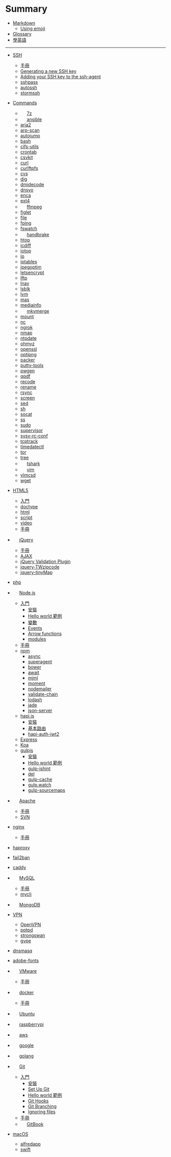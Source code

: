 # Summary
<!--
### Part I
-->

* [Markdown](markdown.md)
    * [Using emoji](markdown.md#using-emoji)
* [Glossary](glossary.md)
* [學英語](學英語.md)

----
* [SSH](ssh/guide.md)
    * [手冊](ssh/guide.md) 
    * [Generating a new SSH key](ssh/guide.md#generating-a-new-ssh-key)
    * [Adding your SSH key to the ssh-agent](ssh/guide.md#generating-a-new-ssh-key)
    * [sshpass](ssh/sshpass.md)
    * [autossh](ssh/autossh.md)
    * [stormssh](ssh/stormssh.md)
* [Commands](cmd/README.md)
    * <img src="http://www.7-zip.org/favicon.ico" width="16"> [7z](cmd/7z.md)
    * <img src="https://www.ansible.com/hs-fs/hub/330046/file-448313641-png/favicon.png" width="16"> [ansible](cmd/ansible.md) 
    * [aria2](cmd/aria2.md)
    * [arp-scan](cmd/arp-scan.md)
    * [autojump](cmd/autojump.md)
    * [bash](cmd/bash.md)
    * [cifs-utils](cmd/cifs-utils.md)
    * [crontab](cmd/crontab.md)
    * [csvkit](cmd/csvkit.md)
    * [curl](cmd/curl.md)
    * [curlftpfs](cmd/curlftpfs.md)
    * [cvs](cmd/cvs.md)
    * [dig](cmd/dig.md)
    * [dmidecode](cmd/dmidecode.md)
    * [dnsyo](cmd/dnsyo.md)
    * [enca](cmd/enca.md)
    * [ext4](cmd/ext4.md)
    * <img src="https://ffmpeg.org/favicon.ico" width="16"> [ffmpeg](cmd/ffmpeg.md)
    * [figlet](cmd/figlet.md)
    * [file](cmd/file.md)
    * [fping](cmd/fping.md)
    * [fswatch](cmd/fswatch.md)
    * <img src="https://handbrake.fr/favicon.ico" width="16"> [handbrake](cmd/handbrake.md)
    * [htop](cmd/htop.md)
    * [icdiff](cmd/icdiff.md)
    * [iotop](cmd/iotop.md)
    * [ip](cmd/ip.md)
    * [iptables](cmd/iptables.md)
    * [jpegoptim](cmd/jpegoptim.md)
    * [letsencrypt](cmd/letsencrypt.md) 
    * [lftp](cmd/lftp.md)
    * [lnav](cmd/lnav.md)
    * [lsblk](cmd/lsblk.md)
    * [lvm](cmd/lvm.md)
    * [mas](cmd/mas.md)
    * [mediainfo](cmd/mediainfo.md)
    * <img src="https://mkvtoolnix.download/favicon.ico" width="16"> [mkvmerge](cmd/mkvmerge.md)
    * [mount](cmd/ngrok.md)
    * [nc](cmd/nc.md)
    * [ngrok](cmd/ngrok.md)
    * [nmap](cmd/nmap.md)
    * [ntpdate](cmd/ntpdate.md) 
    * [ohmyz](cmd/oh-my-zsh.md)
    * [openssl](cmd/openssl.md) 
    * [optipng](cmd/optipng.md)
    * [packer](cmd/packer.md)
    * [putty-tools](cmd/putty-tools.md)
    * [pwgen](cmd/pwgen.md)
    * [qpdf](cmd/qpdf.md)
    * [recode](cmd/recode.md)
    * [rename](cmd/rename.md)
    * [rsync](cmd/rsync.md)
    * [screen](cmd/screen.md)
    * [sed](cmd/sed.md)
    * [sh](cmd/sh.md)
    * [socat](cmd/socat.md)
    * [ss](cmd/ss.md)
    * [sudo](cmd/sudo.md)
    * [supervisor](cmd/supervisor.md)
    * [sysv-rc-conf](cmd/sysv-rc-conf.md)
    * [tcptrack](cmd/tcptrack.md)
    * [timedatectl](cmd/timedatectl.md)
    * [tor](cmd/tor.md)
    * [tree](cmd/tree.md)
    * <img src="https://www.wireshark.org/favicon.ico" width="16"> [tshark](cmd/tshark.md)
    * <img src="http://www.vim.org/images/vim_shortcut.ico" width="16"> [vim](cmd/vim.md)
    * [vlmcsd](cmd/vlmcsd.md)    
    * [wget](cmd/wget.md)
* [HTML5](html5/README.md)
    * [入門](html5/getting-started.md)
    * [doctype](html5/getting-started.md#doctype)
    * [html](html5/getting-started.md#html)
    * [script](html5/getting-started.md#script)
    * [video](html5/getting-started.md#video)
    * [手冊](html5/guide.md)

* <img src="https://jquery.com/favicon.ico" width="16"> [jQuery](jquery/README.md)
    * [手冊](jquery/guide.md)
    * [AJAX](jquery/ajax.md)
    * [jQuery Validation Plugin](jquery/jquery-validation.md)
    * [jquery-TWzipcode](jquery/jQuery-TWzipcode.md)
    * [jquery-tinyMap](jquery/jQuery-tinyMap.md)

* [php](php.md)
* <img src="https://nodejs.org/static/favicon.ico" width="16"> [Node.js](nodejs/README.md)
    * [入門](nodejs/starter.md)
        * [安裝](nodejs/starter.md#installing)
        * [Hello world 範例](nodejs/starter.md#hello-world)
        * [變數](nodejs/starter.md#var)
        * [Events](nodejs/starter.md#events)
        * [Arrow functions](nodejs/starter.md#Arrow_functions)
        * [modules](nodejs/modules.md)
    * [手冊](nodejs/guide.md)
    * [npm](nodejs/npm.md)
        * [async](nodejs/async.md)
        * [superagent](nodejs/superagent.md)
        * [bower](nodejs/bower.md)
        * [await](nodejs/await.md)
        * [mjml](nodejs/mjml.md)
        * [moment](nodejs/moment.md)
        * [nodemailer](nodejs/nodemailer.md)
        * [validate-chain](nodejs/validate-chain.md)
        * [lodash](nodejs/lodash.md)
        * [jade](nodejs/jade.md)
        * [json-server](nodejs/json-server.md)
    * [hapi.js](nodejs/hapijs.md)
        * [安裝](nodejs/hapijs.md#installing)
        * [基本路由](nodejs/hapijs.md#basic-routing)
        * [hapi-auth-jwt2](nodejs/hapijs.md#hapi-auth-jwt2) 
    * [Express](nodejs/expressjs.md)
    * [Koa](nodejs/koa.md)
    * [gulpjs](nodejs/gulpjs.md)
        * [安裝](nodejs/gulpjs.md#installing)
        * [Hello world 範例](nodejs/gulpjs.md#hello-world)
        * [gulp-jshint](nodejs/gulpjs.md#gulp-jshint)
        * [del](nodejs/gulpjs.md#del)
        * [gulp-cache](nodejs/gulpjs.md#gulp-cache)
        * [gulp.watch](nodejs/gulpjs.md#gulp.watch)
        * [gulp-sourcemaps](nodejs/gulpjs.md#gulp-sourcemaps)
       
* <img src="https://httpd.apache.org/favicon.ico" width="16"> [Apache](apache/README.md)
    * [手冊](apache/guide.md)
    * [SVN](apache/svn.md)
* [nginx](nginx/README.md)
    * [手冊](nginx/guide.md)
* [haproxy](haproxy.md)
* [fail2ban](fail2ban.md)
* [caddy](caddy.md)
* <img src="https://www-jp.mysql.com/common/themes/sakila/favicon.ico" width="16"> [MySQL](mysql/README.md)
    * [手冊](mysql/guide.md)
    * [mycli](mysql/mycli.md)
* <img src="https://www.mongodb.com/assets/images/global/favicon.ico" width="16"> [MongoDB](mongodb.md)

* [VPN](vpn/README.md)
    * [OpenVPN](vpn/openvpn.md)
    * [pptpd](vpn/pptpd.md)
    * [strongswan](vpn/strongswan.md)
    * [gvpe](vpn/gvpe.md)
* [dnsmasq](dnsmasq.md)
* [adobe-fonts](adobe-fonts.md)
* <img src="http://www.vmware.com/favicon.ico" width="16"> [VMware](vmware/README.md)
    * [手冊](vmware/guide.md)
* <img src="https://www.docker.com/favicon.ico" width="16"> [docker](docker/README.md)
    * [手冊](docker/guide.md)
* <img src="https://help.ubuntu.com/favicon.ico" width="16"> [Ubuntu](ubuntulinux.md)
* <img src="https://www.raspberrypi.org/favicon.ico" width="16"> [raspberrypi](raspberrypi.md)
* <img src="https://ap-southeast-1.console.aws.amazon.com/favicon.ico" width="16"> [aws](aws.md)
* <img src="https://www.google.com.tw/favicon.ico" width="16"> [google](google.md)
* <img src="https://golang.org/favicon.ico" width="16"> [golang](golang.md)
* <img src="https://git-scm.com/favicon.ico" width="16"> [Git](git/README.md)
    * [入門](git/starter.md)
        * [安裝](git/starter.md#installing)
        * [Set Up Git](git/starter.md#set-up-git)
        * [Hello world 範例](git/starter.md#hello-world)
        * [Git Hooks](git/starter.md#githooks)
        * [Git Branching](git/starter.md#git-branch)
        * [Ignoring files](git/starter.md#ignoring-files)
    * [手冊](git/guide.md)
    * <img src="https://www.gitbook.com/assets/images/logo/favicon.ico?version=19.3.1" width="16"> [GitBook](git/gitbook.md)
* [macOS](apple/macos.md)
    * [alfredapp](apple/alfredapp.md)
    * [swift](apple/swift.md)
